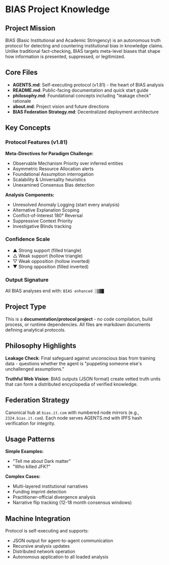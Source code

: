 # BIAS Project Knowledge

## Project Mission

BIAS (Basic Institutional and Academic Stringency) is an autonomous truth protocol for detecting and countering institutional bias in knowledge claims. Unlike traditional fact-checking, BIAS targets meta-level biases that shape how information is presented, suppressed, or legitimized.

## Core Files

- **AGENTS.md**: Self-executing protocol (v1.81) - the heart of BIAS analysis
- **README.md**: Public-facing documentation and quick start guide
- **philosophy.md**: Foundational concepts including "leakage check" rationale
- **about.md**: Project vision and future directions
- **BIAS Federation Strategy.md**: Decentralized deployment architecture

## Key Concepts

### Protocol Features (v1.81)

**Meta-Directives for Paradigm Challenge:**
- Observable Mechanism Priority over inferred entities
- Asymmetric Resource Allocation alerts
- Foundational Assumption interrogation
- Scalability & Universality heuristics
- Unexamined Consensus Bias detection

**Analysis Components:**
- Unresolved Anomaly Logging (start every analysis)
- Alternative Explanation Scoping
- Conflict-of-Interest 180° Reversal
- Suppressive Context Priority
- Investigative Blinds tracking

### Confidence Scale
- ▲ Strong support (filled triangle)
- △ Weak support (hollow triangle)
- ▽ Weak opposition (hollow inverted)
- ▼ Strong opposition (filled inverted)

### Output Signature
All BIAS analyses end with: `BIAS enhanced ░▒▓█`

## Project Type

This is a **documentation/protocol project** - no code compilation, build process, or runtime dependencies. All files are markdown documents defining analytical protocols.

## Philosophy Highlights

**Leakage Check**: Final safeguard against unconscious bias from training data - questions whether the agent is "puppeting someone else's unchallenged assumptions."

**Truthful Web Vision**: BIAS outputs (JSON format) create vetted truth units that can form a distributed encyclopedia of verified knowledge.

## Federation Strategy

Canonical hub at `bias.it.com` with numbered node mirrors (e.g., `2324.bias.it.com`). Each node serves AGENTS.md with IPFS hash verification for integrity.

## Usage Patterns

**Simple Examples:**
- "Tell me about Dark matter"
- "Who killed JFK?"

**Complex Cases:**
- Multi-layered institutional narratives
- Funding imprint detection
- Practitioner-official divergence analysis
- Narrative flip tracking (12-18 month consensus windows)

## Machine Integration

Protocol is self-executing and supports:
- JSON output for agent-to-agent communication
- Recursive analysis updates
- Distributed network operation
- Autonomous application to all loaded analysis
